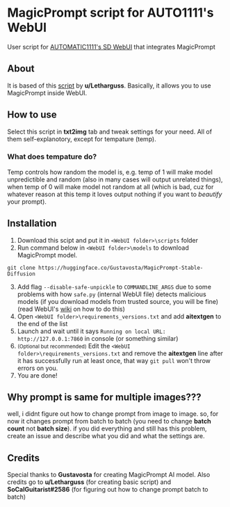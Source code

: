 # MagicPrompt script for AUTO1111's WebUI
User script for [AUTOMATIC1111's SD WebUI](https://github.com/AUTOMATIC1111/stable-diffusion-webui) that integrates MagicPrompt

## About

It is based of this [script](https://www.reddit.com/r/StableDiffusion/comments/xvjm84/magicprompt_script_for_automatic1111_gui_let_the/) by **u/Letharguss**. Basically, it allows you to use MagicPrompt inside WebUI.

## How to use

Select this script in **txt2img** tab and tweak settings for your need. All of them self-explanotory, except for tempature (temp).

### What does tempature do?

Temp controls how random the model is, e.g. temp of 1 will make model unpredictible and random (also in many cases will output unrelated things), when temp of 0 will make model not random at all (which is bad, cuz for whatever reason at this temp it loves output nothing if you want to *beautify* your prompt).

## Installation

1. Download this scipt and put it in `<WebUI folder>\scripts` folder
2. Run command below in `<WebUI folder>\models` to download MagicPrompt model.
```
git clone https://huggingface.co/Gustavosta/MagicPrompt-Stable-Diffusion
```
3. Add flag `--disable-safe-unpickle` to `COMMANDLINE_ARGS` due to some problems with how `safe.py` (internal WebUI file) detects malicious models (if you download models from trusted source, you will be fine) (read WebUI's [wiki](https://github.com/AUTOMATIC1111/stable-diffusion-webui/wiki/Command-Line-Arguments-and-Settings) on how to do this)
4. Open `<WebUI folder>\requirements_versions.txt` and add **aitextgen** to the end of the list
5. Launch and wait until it says `Running on local URL:  http://127.0.0.1:7860` in console (or something similar)
6. <small>(Optional but recommended)</small> Edit the `<WebUI folder>\requirements_versions.txt` and remove the **aitextgen** line after it has successfully run at least once, that way `git pull` won't throw errors on you.
7. You are done!
## Why prompt is same for multiple images???

well, i didnt figure out how to change prompt from image to image. so, for now it changes prompt from batch to batch (you need to change **batch count** not **batch size**). if you did everything and still has this problem, create an issue and describe what you did and what the settings are.

## Credits

Special thanks to **Gustavosta** for creating MagicPrompt AI model.
Also credits go to **u/Letharguss** (for creating basic script) and **SoCalGuitarist#2586** (for figuring out how to change prompt batch to batch)
